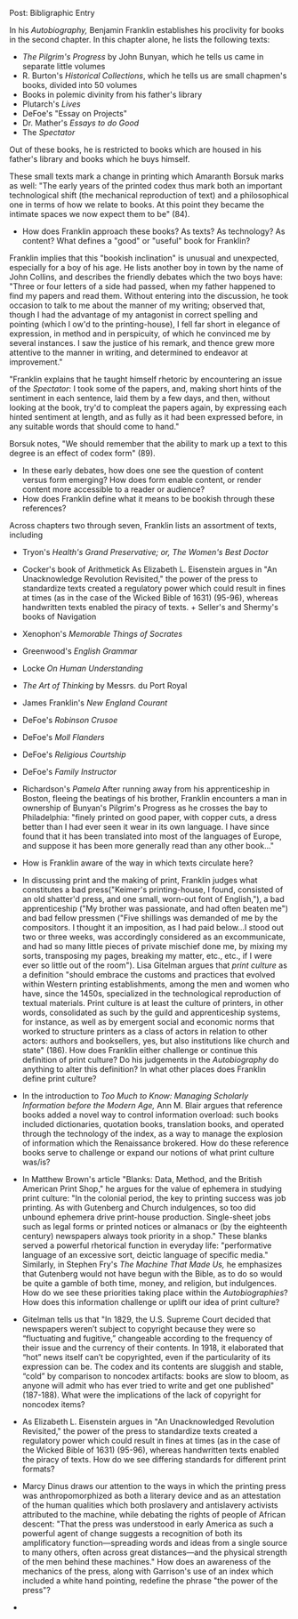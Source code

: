Post: Bibligraphic Entry 

In his *Autobiography,* Benjamin Franklin establishes his proclivity for books in the second chapter. In this chapter alone, he lists 
the following texts: 

+ *The Pilgrim's Progress* by John Bunyan, which he tells us came in separate little volumes
+ R. Burton's *Historical Collections*, which he tells us are small chapmen's books, divided into 50 volumes
+ Books in polemic divinity from his father's library 
+ Plutarch's *Lives*
+ DeFoe's "Essay on Projects"
+ Dr. Mather's *Essays to do Good*
+ The *Spectator*

Out of these books, he is restricted to books which are housed in his father's library and books which he buys himself. 

These small texts mark a change in printing which Amaranth Borsuk marks as well: "The early years of the printed codex thus mark both 
an important technological shift (the mechanical reproduction of text) and a philosophical one in terms of how we relate to books. At 
this point they became the intimate spaces we now expect them to be" (84). 

+ How does Franklin approach these books? As texts? As technology? As content? What defines a "good" or "useful" book for Franklin?

Franklin implies that this "bookish inclination" is unusual and unexpected, especially for a boy of his age. He lists another boy in town 
by the name of John Collins, and describes the friendly debates which the two boys have: "Three or four letters of a side had
passed, when my father happened to find my papers and read them. Without entering into the discussion, he took occasion to talk to me about the manner of my writing; observed that, though I had the advantage of my antagonist in correct spelling and pointing (which I ow'd to the
printing-house), I fell far short in elegance of expression, in method and in perspicuity, of which he convinced me by several instances.
I saw the justice of his remark, and thence grew more attentive to the manner in writing, and determined to endeavor at improvement."

"Franklin explains that he taught himself rhetoric by encountering an issue of the *Spectator*: I took some of the papers, and, making 
short hints of the sentiment in each sentence, laid them by a few days, and then, without looking at the book, try'd to compleat the 
 papers again, by expressing each hinted sentiment at length, and as fully as it had been expressed before, in any suitable words that should come to hand." 

Borsuk notes, "We should remember that the ability to mark up a text to this degree is an effect of codex form" (89).

+ In these early debates, how does one see the question of content versus form emerging? How does form enable content, or render content 
more accessible to a reader or audience? 
+ How does Franklin define what it means to be bookish through these references? 

Across chapters two through seven, Franklin lists an assortment of texts, including  
 + Tryon's *Health's Grand Preservative; or, The Women's Best Doctor*
 + Cocker's book of Arithmetick
As Elizabeth L. Eisenstein argues in "An Unacknowledge Revolution Revisited," the power of the press to standardize texts created a regulatory power which could result in fines at times (as in the case of the Wicked Bible of 1631) (95-96), whereas handwritten texts enabled the piracy of texts.  + Seller's and Shermy's books of Navigation
 + Xenophon's *Memorable Things of Socrates*
 + Greenwood's *English Grammar*
 + Locke *On Human Understanding*
 + *The Art of Thinking* by Messrs. du Port Royal
 + James Franklin's *New England Courant*
 + DeFoe's *Robinson Crusoe*
 + DeFoe's *Moll Flanders*
 + DeFoe's *Religious Courtship* 
 + DeFoe's *Family Instructor*
 + Richardson's *Pamela*
 After running away from his apprenticeship in Boston, fleeing the beatings of his brother, Franklin encounters a man in
ownership of Bunyan's Pilgrim's Progress as he crosses the bay to Philadelphia: "finely printed
on good paper, with copper cuts, a dress better than I had ever seen it wear in its own language. I have since found that it has been
translated into most of the languages of Europe, and suppose it has been more generally read than any other book..." 
  
+ How is Franklin aware of the way in which texts circulate here? 

+ In discussing print and the making of print, Franklin judges what constitutes a bad press("Keimer's printing-house, I found, consisted of an old shatter'd press, and one small, worn-out font of English,"), a bad apprenticeship ("My brother was passionate,
and had often beaten me") and bad fellow pressmen ("Five shillings was demanded of me by the
compositors. I thought it an imposition, as I had paid below...I stood out two or three weeks, was accordingly considered
as an excommunicate, and had so many little pieces of private mischief done me, by mixing my sorts, transposing my pages, breaking my
matter, etc., etc., if I were ever so little out of the room"). Lisa Gitelman argues that *print culture* as a definition "should embrace the customs and practices that evolved within Western printing establishments, among the men and women who have, since the 1450s, specialized in the technological reproduction of textual materials. Print culture is at least the culture of printers, in other words, consolidated as such by the guild and apprenticeship systems, for instance, as well as by emergent social and economic norms that worked to structure printers as a class of actors in relation to other actors: authors and booksellers, yes, but also institutions like church and state" (186). How does Franklin either challenge or continue this definition of print culture? Do his judgements in the 
*Autobiography* do anything to alter this definition? In what other places does Franklin define print culture?

+ In the introduction to *Too Much to Know: Managing Scholarly Information before the Modern Age,* Ann M. Blair argues that reference books added a novel way to control information overload: such books included dictionaries, quotation books, translation books, and operated through the technology of the index, as a way to manage the explosion of information which the Renaissance brokered. How do these reference books serve to challenge or expand our notions of what print culture was/is?

+ In Matthew Brown's article "Blanks: Data, Method, and the British American Print Shop," he argues for the value of ephemera in studying print culture: "In the colonial period, the key to printing success was job printing. As with Gutenberg and Church indulgences, so too did unbound ephemera drive print-house production. Single-sheet jobs such as legal forms or printed notices or almanacs or (by the eighteenth century) newspapers always took priority in a shop." These blanks served a powerful rhetorical function in everyday life: "performative language of an excessive sort, deictic language of specific media." Similarly, in Stephen Fry's *The Machine That Made Us,* he emphasizes that Gutenberg would not have begun with the Bible, as to do so would be quite a gamble of both time, money, and religion, but indulgences. How do we see these priorities taking place within the *Autobiographies*? How does this information challenge or uplift our idea of print culture?

+ Gitelman tells us that "In 1829, the U.S. Supreme Court decided that newspapers weren’t subject to copyright because they were so “fluctuating and fugitive,” changeable according to the frequency of their issue and the currency of their contents. In 1918, it elaborated that “hot” news itself can’t be copyrighted, even if the particularity of its expression can be. The codex and its contents are sluggish and stable, “cold” by comparison to noncodex artifacts: books are slow to bloom, as anyone will admit who has ever tried to write and get one published" (187-188). What were the implications of the lack of copyright for noncodex items?

+ As Elizabeth L. Eisenstein argues in "An Unacknowledged Revolution Revisited," the power of the press to standardize texts created a regulatory power which could result in fines at times (as in the case of the Wicked Bible of 1631) (95-96), whereas handwritten texts enabled the piracy of texts. How do we see differing standards for different print formats?

+ Marcy Dinus draws our attention to the ways in which the printing press was anthropomorphized as both a literary device and as an attestation of the human qualities which both proslavery and antislavery activists attributed to the machine, while debating the rights of people of African descent: "That the press was understood in early America as such a powerful agent of change suggests a recognition of both its amplificatory function—spreading words and ideas from a single source to many others, often across great distances—and the physical strength of the men behind these machines." How does an awareness of the mechanics of the press, along with Garrison's use of an index which included a white hand pointing, redefine the phrase "the power of the press"? 

+
